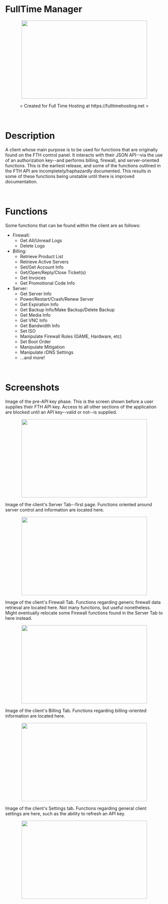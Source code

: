 # FullTime Manager
<p align="center">
  <img src="https://hostadvice.com/wp-content/uploads/2018/02/logo-8.png" width="400" height="250"></img>
</p>
<p align="center">
  < Created for Full Time Hosting at https://fulltimehosting.net >
</p>

<br/>

# Description
A client whose main purpose is to be used for functions that are originally found on the FTH control panel. It interacts with their JSON API--via the use of an authorization key--and performs billing, firewall, and server-oriented functions. This is the earliest release, and some of the functions outlined in the FTH API are incompletely/haphazardly documented. This results in some of these functions being unstable until there is improved documentation.

<br/>

# Functions
Some functions that can be found within the client are as follows:
  - Firewall:
    - Get All/Unread Logs
    - Delete Logs
  - Billing:
    - Retrieve Product List
    - Retrieve Active Servers
    - Set/Get Account Info
    - Get/Open/Reply/Close Ticket(s)
    - Get Invoices
    - Get Promotional Code Info
  - Server:
    - Get Server Info
    - Power/Restart/Crash/Renew Server
    - Get Expiration Info
    - Get Backup Info/Make Backup/Delete Backup
    - Get Media Info
    - Get VNC Info
    - Get Bandwidth Info
    - Set ISO
    - Manipulate Firewall Rules (GAME, Hardware, etc)
    - Set Boot Order
    - Manipulate Mitigation
    - Manipulate rDNS Settings
    - ...and more!

<br/>

# Screenshots
Image of the pre-API key phase. This is the screen shown before a user supplies their FTH API key. Access to all other sections of the application are blocked until an API key--valid or not--is supplied.
<p align="center">
  <img src="https://github.com/defec1iv3/FullTime-Manager/blob/master/Screenshots/ss4.PNG" width="400" height="250"></img>
</p>

Image of the client's Server Tab--first page. Functions oriented around server control and information are located here.
<p align="center">
  <img src="https://github.com/defec1iv3/FullTime-Manager/blob/master/Screenshots/ss0.PNG" width="400" height="250"></img>
</p>

Image of the client's Firewall Tab. Functions regarding generic firewall data retrieval are located here. Not many functions, but useful nonetheless. Might eventually relocate some Firewall functions found in the Server Tab to here instead.
<p align="center">
  <img src="https://github.com/defec1iv3/FullTime-Manager/blob/master/Screenshots/ss1.PNG" width="400" height="250"></img>
</p>

Image of the client's Billing Tab. Functions regarding billing-oriented information are located here. 
<p align="center">
  <img src="https://github.com/defec1iv3/FullTime-Manager/blob/master/Screenshots/ss2.PNG" width="400" height="250"></img>
</p>

Image of the client's Settings tab. Functions regarding general client settings are here, such as the ability to refresh an API key.
<p align="center">
  <img src="https://github.com/defec1iv3/FullTime-Manager/blob/master/Screenshots/ss3.PNG" width="400" height="250"></img>
</p>
